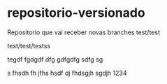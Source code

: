 # repositorio-versionado
 Repositorio que vai receber novas branches
test/test

test/test/testss

tegdf fgdgdf dfg gdfgdfg sdfg sg

s fhsdh fh jfhs hsdf dj fhdsgjh sgdjh
1234